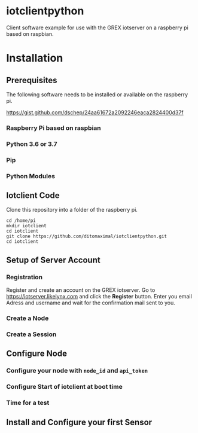 # iotclientpython

Client software example for use with the GREX iotserver on a raspberry pi based on raspbian.



# Installation

## Prerequisites

The following software needs to be installed or available on the raspberry pi.

https://gist.github.com/dschep/24aa61672a2092246eaca2824400d37f


### Raspberry Pi based on raspbian

### Python 3.6 or 3.7

### Pip

### Python Modules




## Iotclient Code

Clone this repository into a folder of the raspberry pi.

    cd /home/pi
    mkdir iotclient
    cd iotclient
    git clone https://github.com/ditomaximal/iotclientpython.git
    cd iotclient
    



## Setup of Server Account

### Registration

Register and create an account on the GREX iotserver. Go to https://iotserver.likelynx.com
and click the **Register** button. Enter you email Adress and username and wait for the 
confirmation mail sent to you.


### Create a Node

### Create a Session


## Configure Node

### Configure your node with `node_id` and `api_token`

### Configure Start of iotclient at boot time

### Time for a test



## Install and Configure your first Sensor










